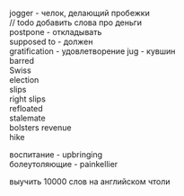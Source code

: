jogger - челок, делающий пробежки  
// todo добавить слова про деньги  
postpone - откладывать  
supposed to - должен  
gratification - удовлетворение
jug - кувшин  
barred  
Swiss  
election  
slips  
right slips  
refloated  
stalemate  
bolsters revenue  
hike  
  
воспитание - upbringing  
болеутоляющие - painkellier  
  
выучить 10000 слов на английском чтоли

